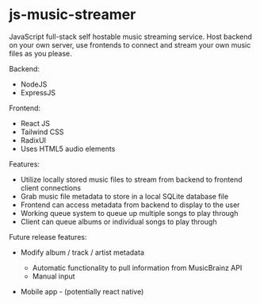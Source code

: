 # js-music-streamer
JavaScript full-stack self hostable music streaming service. Host backend on your own server, use frontends to connect and stream your own music files as you please.

Backend:
- NodeJS
- ExpressJS
  
Frontend:
- React JS
- Tailwind CSS
- RadixUI
- Uses HTML5 audio elements

Features:
- Utilize locally stored music files to stream from backend to frontend client connections
- Grab music file metadata to store in a local SQLite database file
- Frontend can access metadata from backend to display to the user
- Working queue system to queue up multiple songs to play through
- Client can queue albums or individual songs to play through

Future release features:
- Modify album / track / artist metadata
    - Automatic functionality to pull information from MusicBrainz API
    - Manual input
 
- Mobile app - (potentially react native)
